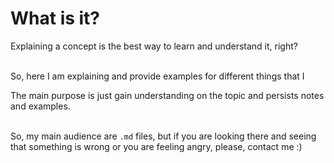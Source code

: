 # What is it?

Explaining a concept is the best way to learn and understand it, right?

<br />So, here I am explaining and provide examples for different things that I 

The main purpose is just gain understanding on the topic and persists notes and examples.

<br />So, my main audience are `.md` files, but if you are looking there and seeing that something is wrong or you are feeling angry, please, contact me :)

